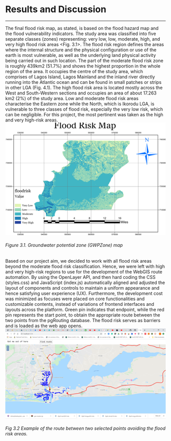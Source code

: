 # Results and Discussion
----
The final flood risk map, as stated, is based on the flood hazard map and the flood vulnerability indicators. The study area was classified into five separate classes (zones) representing: very low, low, moderate, high, and very high flood risk areas <Fig. 3.1>. The flood risk region defines the areas where the internal structure and the physical configuration or use of the earth is most vulnerable, as well as the underlying land physical activity being carried out in such location. The part of the moderate flood risk zone is roughly 439km2 (51.7%) and shows the highest proportion in the whole region of the area. It occupies the centre of the study area, which comprises of  Lagos Island, Lagos Mainland and the inland river directly running into the Atlantic ocean and can be found in small patches or strips in other LGA (Fig. 4.1). 
The high flood risk area is located mostly across the West and South-Western sections and occupies an area of about 17.263 km2 (2%) of the study area. Low and moderate flood risk areas characterise the Eastern zone while the North, which is Ikorodu LGA, is vulnerable to three classes of flood risk, especially the very low risk, which can be negligible. For this project, the most pertinent was taken as the high and very high-risk areas. 
![floodrisk](Images/floodrisk.png)
###### *Figure 3.1. Groundwater potential zone (GWPZone) map* 

Based on our project aim, we decided to work with all flood risk areas beyond the moderate flood risk classification. Hence, we were left with high and very high-risk regions to use for the development of the WebGIS route automation. By using the OpenLayer API, and then hard coding the CSS (styles.css) and JavaScript (index.js) automatically aligned and adjusted the layout of components and controls to maintain a uniform appearance and hence satisfying user experience (UX). Furthermore, the development cost was minimized as focuses were placed on core functionalities and customizable contents, instead of variations of frontend interfaces and layouts across the platform. Green pin indicates that endpoint, while the red pin represents the start point, to obtain the appropriate route between the two points from the pgRouting database. The flood risk serves as barriers and is loaded as the web app opens.
![Webroutingmap](Images/final_web_prototype.png)
###### *Fig 3.2 Example of the route between two selected points avoiding the flood risk areas.*
